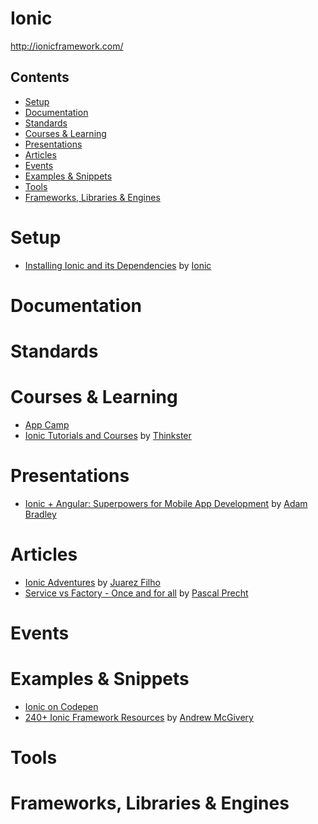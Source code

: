 # Ionic

http://ionicframework.com/

## Contents

- [Setup](#setup)
- [Documentation](#documentation)
- [Standards](#standards)
- [Courses & Learning](#courses--learning)
- [Presentations](#presentations)
- [Articles](#articles)
- [Events](#events)
- [Examples & Snippets](#examples--snippets)
- [Tools](#tools)
- [Frameworks, Libraries & Engines](#frameworks-libraries--engines)

# Setup

- [Installing Ionic and its Dependencies](http://ionicframework.com/docs/guide/installation.html) by
[Ionic](http://ionicframework.com/)

# Documentation

# Standards

# Courses & Learning

- [App Camp](http://appcamp.io/)
- [Ionic Tutorials and Courses](https://thinkster.io/topics/ionic) by
[Thinkster](https://thinkster.io/)

# Presentations

- [Ionic + Angular: Superpowers for Mobile App Development](http://adamdbradley.github.io/ionic-present/)
by [Adam Bradley](https://github.com/adamdbradley)

# Articles

- [Ionic Adventures](https://github.com/juarezpaf/ionic-adventures) by
[Juarez Filho](https://github.com/juarezpaf)
- [Service vs Factory - Once and for all](http://blog.thoughtram.io/angular/2015/07/07/service-vs-factory-once-and-for-all.html)
by [Pascal Precht](https://twitter.com/PascalPrecht)

# Events

# Examples & Snippets

- [Ionic on Codepen](http://codepen.io/ionic/)
- [240+ Ionic Framework Resources](http://mcgivery.com/100-ionic-framework-resources/) by
[Andrew McGivery](http://mcgivery.com/)

# Tools

# Frameworks, Libraries & Engines
